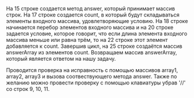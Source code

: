 На 15 строке создается метод answer, который принимает массив строк. На 17 строке создается count, в который будут складываться элементы входного массива, удовлетворяющие условию. На 18 строке начинается перебор элементов входного массива и на 20 строке задается условие, которое говорит, что если длина элемента входного массива меньше или равна трём, то на 22 строке этот элемент добавляется к count. Завершив цикл, на 25 строке создаётся массив answerArray из элементов count. Возвращаем массив answerArray, который является ответом на нашу задачу.

Проводится проверка на исправность с помощью массивов array1, array2, array3 и вызова соотвествующего метода answer. Также по желанию можно провести проверку с помощью клавиатуры убрав '//' со строк 9, 10, 11.
